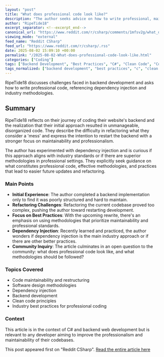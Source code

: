 ```yaml
---
layout: "post"
title: "What does professional code look like?"
description: "The author seeks advice on how to write professional, maintainable code after struggling with a disorganized backend implementation. They specifically inquire about methodologies and best practices, mentioning recent experience with dependency injection, and ask what practices are commonly used in the industry."
author: "RipeTide18"
excerpt_separator: <!--excerpt_end-->
canonical_url: "https://www.reddit.com/r/csharp/comments/1mfsv2g/what_does_professional_code_look_like/"
viewing_mode: "external"
feed_name: "Reddit CSharp"
feed_url: "https://www.reddit.com/r/csharp/.rss"
date: 2025-08-02 15:09:10 +00:00
permalink: "/2025-08-02-What-does-professional-code-look-like.html"
categories: ["Coding"]
tags: ["Backend Development", "Best Practices", "C#", "Clean Code", "Coding", "Community", "Dependency Injection", "Industry Standards", "Maintainability", "Professional Code", "Refactoring", "Software Methodology"]
tags_normalized: ["backend development", "best practices", "c", "clean code", "coding", "community", "dependency injection", "industry standards", "maintainability", "professional code", "refactoring", "software methodology"]
---
```


RipeTide18 discusses challenges faced in backend development and asks how to write professional code, referencing dependency injection and industry methodologies.<!--excerpt_end-->

## Summary

RipeTide18 reflects on their journey of coding their website's backend and the realization that their initial approach resulted in unmanageable, disorganized code. They describe the difficulty in refactoring what they consider a 'mess' and express the intention to restart the backend with a stronger focus on maintainability and professionalism.

The author has experimented with dependency injection and is curious if this approach aligns with industry standards or if there are superior methodologies in professional settings. They explicitly seek guidance on what constitutes professional code, effective methodologies, and practices that lead to easier future updates and refactoring.

### Main Points

- **Initial Experience**: The author completed a backend implementation only to find it was poorly structured and hard to maintain.
- **Refactoring Challenges**: Refactoring the current codebase proved too complex, pushing the author toward restarting development.
- **Focus on Best Practices**: With the upcoming rewrite, there's an emphasis on using methodologies that prioritize maintainability and professional standards.
- **Dependency Injection**: Recently learned and practiced, the author wonders if dependency injection is the main industry approach or if there are other better practices.
- **Community Inquiry**: The article culminates in an open question to the community: what does professional code look like, and what methodologies should be followed?

### Topics Covered

- Code maintainability and restructuring
- Software design methodologies
- Dependency injection
- Backend development
- Clean code principles
- Industry best practices for professional coding

### Context

This article is in the context of C# and backend web development but is relevant to any developer aiming to improve the professionalism and maintainability of their codebases.

This post appeared first on "Reddit CSharp". [Read the entire article here](https://www.reddit.com/r/csharp/comments/1mfsv2g/what_does_professional_code_look_like/)
